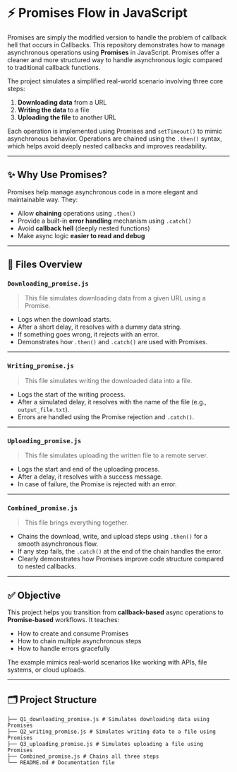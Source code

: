 # ⚡ Promises Flow in JavaScript

Promises are simply the modified version to handle the problem of callback hell that occurs in Callbacks.
This repository demonstrates how to manage asynchronous operations using **Promises** in JavaScript. Promises offer a cleaner and more structured way to handle asynchronous logic compared to traditional callback functions.

The project simulates a simplified real-world scenario involving three core steps:

1. **Downloading data** from a URL  
2. **Writing the data** to a file  
3. **Uploading the file** to another URL  

Each operation is implemented using Promises and `setTimeout()` to mimic asynchronous behavior. Operations are chained using the `.then()` syntax, which helps avoid deeply nested callbacks and improves readability.

---

## ✨ Why Use Promises?

Promises help manage asynchronous code in a more elegant and maintainable way. They:

- Allow **chaining** operations using `.then()`  
- Provide a built-in **error handling** mechanism using `.catch()`  
- Avoid **callback hell** (deeply nested functions)  
- Make async logic **easier to read and debug**

---

## 📁 Files Overview

### `Downloading_promise.js`
> This file simulates downloading data from a given URL using a Promise.

- Logs when the download starts.
- After a short delay, it resolves with a dummy data string.
- If something goes wrong, it rejects with an error.
- Demonstrates how `.then()` and `.catch()` are used with Promises.

---

### `Writing_promise.js`
> This file simulates writing the downloaded data into a file.

- Logs the start of the writing process.
- After a simulated delay, it resolves with the name of the file (e.g., `output_file.txt`).
- Errors are handled using the Promise rejection and `.catch()`.

---

### `Uploading_promise.js`
> This file simulates uploading the written file to a remote server.

- Logs the start and end of the uploading process.
- After a delay, it resolves with a success message.
- In case of failure, the Promise is rejected with an error.

---

### `Combined_promise.js`
> This file brings everything together.

- Chains the download, write, and upload steps using `.then()` for a smooth asynchronous flow.
- If any step fails, the `.catch()` at the end of the chain handles the error.
- Clearly demonstrates how Promises improve code structure compared to nested callbacks.

---

## ✅ Objective

This project helps you transition from **callback-based** async operations to **Promise-based** workflows. It teaches:

- How to create and consume Promises
- How to chain multiple asynchronous steps
- How to handle errors gracefully

The example mimics real-world scenarios like working with APIs, file systems, or cloud uploads.

---

## 🗂️ Project Structure

```plaintext
├── Q1_downloading_promise.js # Simulates downloading data using Promises
├── Q2_writing_promise.js # Simulates writing data to a file using Promises
├── Q3_uploading_promise.js # Simulates uploading a file using Promises
├── Combined_promise.js # Chains all three steps 
└── README.md # Documentation file 

